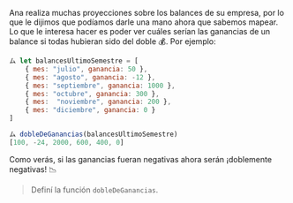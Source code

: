 Ana realiza muchas proyecciones sobre los balances de su empresa, por lo que le dijimos que podíamos darle una mano ahora que sabemos mapear. Lo que le interesa hacer es poder ver cuáles serían las ganancias de un balance si todas hubieran sido del doble :moneybag:. Por ejemplo:

``` javascript
ム let balancesUltimoSemestre = [
	{ mes: "julio", ganancia: 50 }, 
	{ mes: "agosto", ganancia: -12 }, 
	{ mes: "septiembre", ganancia: 1000 }, 
	{ mes: "octubre", ganancia: 300 }, 
	{ mes:  "noviembre", ganancia: 200 }, 
	{ mes: "diciembre", ganancia: 0 }
]

ム dobleDeGanancias(balancesUltimoSemestre)
[100, -24, 2000, 600, 400, 0]
```

Como verás, si las ganancias fueran negativas ahora serán ¡doblemente negativas! :chart_with_downwards_trend:

> Definí la función `dobleDeGanancias`.
